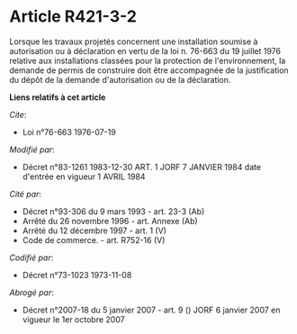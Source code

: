 # Article R421-3-2

Lorsque les travaux projetés concernent une installation soumise à autorisation ou à déclaration en vertu de la loi n. 76-663
du 19 juillet 1976 relative aux installations classées pour la protection de l'environnement, la demande de permis de
construire doit être accompagnée de la justification du dépôt de la demande d'autorisation ou de la déclaration.

**Liens relatifs à cet article**

_Cite_:

  - Loi n°76-663 1976-07-19

_Modifié par_:

  - Décret n°83-1261 1983-12-30 ART. 1 JORF 7 JANVIER 1984 date d'entrée en vigueur 1 AVRIL 1984

_Cité par_:

  - Décret n°93-306 du 9 mars 1993 - art. 23-3 (Ab)
  - Arrêté du 26 novembre 1996 - art. Annexe (Ab)
  - Arrêté du 12 décembre 1997 - art. 1 (V)
  - Code de commerce. - art. R752-16 (V)

_Codifié par_:

  - Décret n°73-1023 1973-11-08

_Abrogé par_:

  - Décret n°2007-18 du 5 janvier 2007 - art. 9 () JORF 6 janvier 2007 en vigueur le 1er octobre 2007
